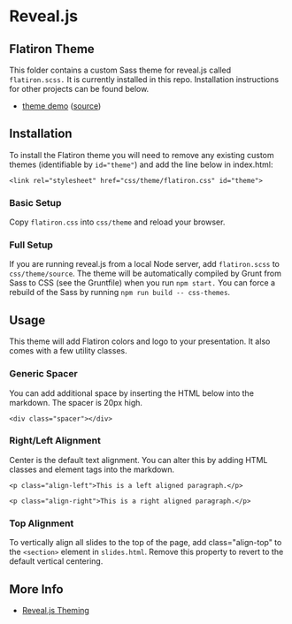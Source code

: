 # Reveal.js

## Flatiron Theme

This folder contains a custom Sass theme for reveal.js called `flatiron.scss.` It is currently installed in this repo. Installation instructions for other projects can be found below.

- [theme demo](https://flatironinstitute.github.io/learn-sciware-dev/Theme_Demo/slides.html) ([source](demo.md))

## Installation

To install the Flatiron theme you will need to remove any existing custom themes (identifiable by `id="theme"`) and add the line below in index.html:

`<link rel="stylesheet" href="css/theme/flatiron.css" id="theme">`

### Basic Setup

Copy `flatiron.css` into `css/theme` and reload your browser.

### Full Setup

If you are running reveal.js from a local Node server, add `flatiron.scss` to `css/theme/source`. The theme will be automatically compiled by Grunt from Sass to CSS (see the Gruntfile) when you run `npm start.` You can force a rebuild of the Sass by running `npm run build -- css-themes`.

## Usage

This theme will add Flatiron colors and logo to your presentation. It also comes with a few utility classes.

### Generic Spacer

You can add additional space by inserting the HTML below into the markdown. The spacer is 20px high.

`<div class="spacer"></div>`

### Right/Left Alignment

Center is the default text alignment. You can alter this by adding HTML classes and element tags into the markdown.

`<p class="align-left">This is a left aligned paragraph.</p>`

`<p class="align-right">This is a right aligned paragraph.</p>`

### Top Alignment

To vertically align all slides to the top of the page, add class="align-top" to the `<section>` element in `slides.html`. Remove this property to revert to the default vertical centering.

## More Info

- [Reveal.js Theming](https://github.com/hakimel/reveal.js/blob/master/README.md#theming)
